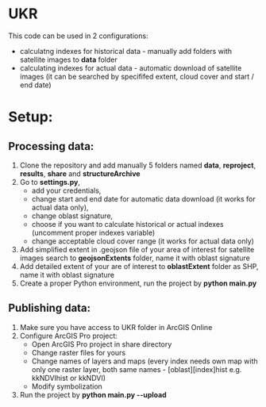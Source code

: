 # UKR
This code can be used in 2 configurations:
- calculatng indexes for historical data - manually add folders with satellite images to **data** folder
- calculating indexes for actual data - automatic download of satellite images (it can be searched by specififed extent, cloud cover and start / end date)
# Setup:
## Processing data:
1) Clone the repository and add manually 5 folders named **data**, **reproject**, **results**, **share** and **structureArchive**
2) Go to **settings.py**, 
    - add your credentials, 
    - change start and end date for automatic data download (it works for actual data only), 
    - change oblast signature, 
    - choose if you want to calculate historical or actual indexes (uncomment proper indexes variable)
    - change acceptable cloud cover range (it works for actual data only)
3) Add simplified extent in .geojson file of your area of interest for satellite images search to **geojsonExtents** folder, name it with oblast signature
4) Add detailed extent of your are of interest to **oblastExtent** folder as SHP, name it with oblast signature
5) Create a proper Python environment, run the project by **python main.py**
## Publishing data:
1) Make sure you have access to UKR folder in ArcGIS Online
2) Configure ArcGIS Pro project:
    - Open ArcGIS Pro project in share directory
    - Change raster files for yours
    - Change names of layers and maps (every index needs own map with only one raster layer, both same names - [oblast][index]hist e.g. kkNDVIhist or kkNDVI)
    - Modify symbolization
3) Run the project by **python main.py --upload**
